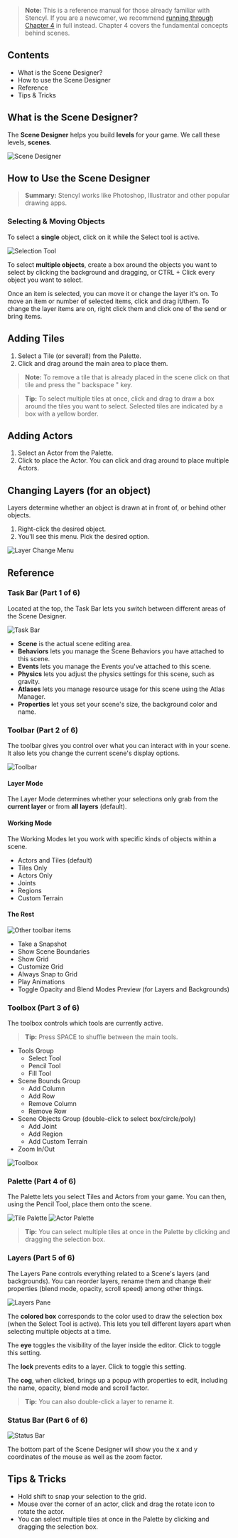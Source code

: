 > **Note:** This is a reference manual for those already familiar with Stencyl. If you are a newcomer, we recommend [running through Chapter 4](http://www.stencyl.com/help/viewArticle/120/) in full instead. Chapter 4 covers the fundamental concepts behind scenes.
 

## Contents

* What is the Scene Designer?
* How to use the Scene Designer
* Reference
* Tips & Tricks
 

## What is the Scene Designer?

The **Scene Designer** helps you build **levels** for your game. We call these levels, **scenes**.

![Scene Designer](http://static.stencyl.com/pedia2/misc/scene-intro/index.1.jpg)


## How to Use the Scene Designer

> **Summary:** Stencyl works like Photoshop, Illustrator and other popular drawing apps.

### Selecting & Moving Objects
To select a **single** object, click on it while the Select tool is active.

![Selection Tool](http://static.stencyl.com/pedia2/misc/scene-intro/1.htm12.jpg)

To select **multiple objects**, create a box around the objects you want to select by clicking the background and dragging, or CTRL + Click every object you want to select.

Once an item is selected, you can move it or change the layer it's on. To move an item or number of selected items, click and drag it/them. To change the layer items are on, right click them and click one of the send or bring items.

 
## Adding Tiles
1. Select a Tile (or several!) from the Palette.
2. Click and drag around the main area to place them.

> **Note:** To remove a tile that is already placed in the scene click on that tile and press the " backspace " key.

> **Tip:** To select multiple tiles at once, click and drag to draw a box around the tiles you want to select. Selected tiles are indicated by a box with a yellow border.
 

## Adding Actors
1. Select an Actor from the Palette.
2. Click to place the Actor. You can click and drag around to place multiple Actors.


## Changing Layers (for an object)

Layers determine whether an object is drawn at in front of, or behind other objects.

1. Right-click the desired object.
2. You'll see this menu. Pick the desired option.

![Layer Change Menu](http://static.stencyl.com/pedia2/misc/scene-intro/3.htm44.gif)

 
## Reference

### Task Bar (Part 1 of 6)

Located at the top, the Task Bar lets you switch between different areas of the Scene Designer.

![Task Bar](http://static.stencyl.com/pedia2/ch4/basics/sd-taskbar.png)

* **Scene** is the actual scene editing area.
* **Behaviors** lets you manage the Scene Behaviors you have attached to this scene.
* **Events** lets you manage the Events you've attached to this scene.
* **Physics** lets you adjust the physics settings for this scene, such as gravity.
* **Atlases** lets you manage resource usage for this scene using the Atlas Manager. 
* **Properties** let yous set your scene's size, the background color and name.
 

### Toolbar (Part 2 of 6)

The toolbar gives you control over what you can interact with in your scene. It also lets you change the current scene's display options.

![Toolbar](http://static.stencyl.com/pedia2/ch4/basics/sd-toolbar.png)
 
#### Layer Mode
The Layer Mode determines whether your selections only grab from the **current layer** or from **all layers** (default).

#### Working Mode
The Working Modes let you work with specific kinds of objects within a scene.

* Actors and Tiles (default)
* Tiles Only
* Actors Only
* Joints
* Regions
* Custom Terrain
 

#### The Rest
![Other toolbar items](http://static.stencyl.com/pedia2/ch4/basics/sd-toolbar2.png)

* Take a Snapshot
* Show Scene Boundaries
* Show Grid
* Customize Grid
* Always Snap to Grid
* Play Animations
* Toggle Opacity and Blend Modes Preview (for Layers and Backgrounds)
 

### Toolbox (Part 3 of 6)

The toolbox controls which tools are currently active.

> **Tip:** Press SPACE to shuffle between the main tools.

* Tools Group
  * Select Tool
  * Pencil Tool
  * Fill Tool
* Scene Bounds Group
  * Add Column
  * Add Row
  * Remove Column
  * Remove Row
* Scene Objects Group (double-click to select box/circle/poly)
  * Add Joint
  * Add Region
  * Add Custom Terrain
* Zoom In/Out

![Toolbox](http://static.stencyl.com/help/images/SceneToolsPic.png)
 

### Palette (Part 4 of 6)

The Palette lets you select Tiles and Actors from your game. You can then, using the Pencil Tool, place them onto the scene.

![Tile Palette](http://static.stencyl.com/pedia2/misc/scene-intro/3.htm35.jpg) ![Actor Palette](http://static.stencyl.com/pedia2/misc/scene-intro/3.htm36.jpg)

> **Tip:** You can select multiple tiles at once in the Palette by clicking and dragging the selection box.
 

### Layers (Part 5 of 6)

The Layers Pane controls everything related to a Scene's layers (and backgrounds). You can reorder layers, rename them and change their properties (blend mode, opacity, scroll speed) among other things. 

![Layers Pane](http://static.stencyl.com/pedia2/ch4/basics/image15.png)

The **colored box** corresponds to the color used to draw the selection box (when the Select Tool is active). This lets you tell different layers apart when selecting multiple objects at a time.

The **eye** toggles the visibility of the layer inside the editor. Click to toggle this setting.

The **lock** prevents edits to a layer. Click to toggle this setting.

The **cog**, when clicked, brings up a popup with properties to edit, including the name, opacity, blend mode and scroll factor.

> **Tip:** You can also double-click a layer to rename it.
 

### Status Bar (Part 6 of 6)

![Status Bar](http://static.stencyl.com/help/images/SceneDesignerInfoBar1.png)

The bottom part of the Scene Designer will show you the x and y coordinates of the mouse as well as the zoom factor.

 
## Tips & Tricks

* Hold shift to snap your selection to the grid.
* Mouse over the corner of an actor, click and drag the rotate icon to rotate the actor.
* You can select multiple tiles at once in the Palette by clicking and dragging the selection box.
